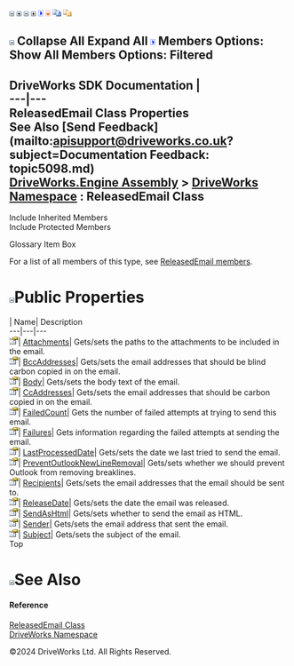 ![](dotnetimages/collapse.gif) ![](dotnetimages/expand.gif) ![](dotnetimages/collapse.gif) ![](dotnetimages/expand.gif) ![](dotnetimages/drpdown.gif) ![](dotnetimages/drpdown_orange.gif) ![](dotnetimages/copycode.gif) ![](dotnetimages/copycodeHighlight.gif)

![](dotnetimages/collapse.gif) Collapse All Expand All ![](dotnetimages/drpdown.gif) Members Options: Show All  Members Options: Filtered   
---  
DriveWorks SDK Documentation  |   
---|---  
ReleasedEmail Class Properties   
See Also [Send Feedback](mailto:apisupport@driveworks.co.uk?subject=Documentation Feedback: topic5098.md)  
[DriveWorks.Engine Assembly](topic2156.md) > [DriveWorks Namespace](topic2159.md) : ReleasedEmail Class  
---  
  
Include Inherited Members    
Include Protected Members    


Glossary Item Box

For a list of all members of this type, see [ReleasedEmail members](topic5099.md).

# ![](dotnetimages/collapse.gif)Public Properties

| Name| Description  
---|---|---  
![Public Property](dotnetimages/publicProperty.gif)| [Attachments](topic5110.md)| Gets/sets the paths to the attachments to be included in the email.   
![Public Property](dotnetimages/publicProperty.gif)| [BccAddresses](topic5111.md)| Gets/sets the email addresses that should be blind carbon copied in on the email.   
![Public Property](dotnetimages/publicProperty.gif)| [Body](topic5112.md)| Gets/sets the body text of the email.   
![Public Property](dotnetimages/publicProperty.gif)| [CcAddresses](topic5113.md)| Gets/sets the email addresses that should be carbon copied in on the email.   
![Public Property](dotnetimages/publicProperty.gif)| [FailedCount](topic5114.md)| Gets the number of failed attempts at trying to send this email.   
![Public Property](dotnetimages/publicProperty.gif)| [Failures](topic5115.md)| Gets information regarding the failed attempts at sending the email.   
![Public Property](dotnetimages/publicProperty.gif)| [LastProcessedDate](topic5116.md)| Gets/sets the date we last tried to send the email.   
![Public Property](dotnetimages/publicProperty.gif)| [PreventOutlookNewLineRemoval](topic5117.md)| Gets/sets whether we should prevent Outlook from removing breaklines.   
![Public Property](dotnetimages/publicProperty.gif)| [Recipients](topic5118.md)| Gets/sets the email addresses that the email should be sent to.   
![Public Property](dotnetimages/publicProperty.gif)| [ReleaseDate](topic5119.md)| Gets/sets the date the email was released.   
![Public Property](dotnetimages/publicProperty.gif)| [SendAsHtml](topic5120.md)| Gets/sets whether to send the email as HTML.   
![Public Property](dotnetimages/publicProperty.gif)| [Sender](topic5121.md)| Gets/sets the email address that sent the email.   
![Public Property](dotnetimages/publicProperty.gif)| [Subject](topic5122.md)| Gets/sets the subject of the email.   
Top

# ![](dotnetimages/collapse.gif)See Also

#### Reference

[ReleasedEmail Class](topic5098.md)   
[DriveWorks Namespace](topic2159.md)

©2024 DriveWorks Ltd. All Rights Reserved.
